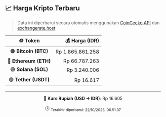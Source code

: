 

<!-- HARGA_KRIPTO -->
## 📈 Harga Kripto Terbaru

> Data ini diperbarui secara otomatis menggunakan [CoinGecko API](https://www.coingecko.com/) dan [exchangerate.host](https://exchangerate.host/)

<div align="center">

| 🪙 Token | 💰 Harga (IDR) |
|:------:|---------------:|
| 🟠 **Bitcoin (BTC)**   | Rp 1.865.861.258 |
| 🔵 **Ethereum (ETH)**  | Rp 66.787.263 |
| 🟣 **Solana (SOL)**    | Rp 3.240.006 |
| 🟢 **Tether (USDT)**   | Rp 16.617 |

---

💱 **Kurs Rupiah (USD → IDR)**: Rp 16.605

🕒 <sub>Terakhir diperbarui: 22/10/2025, 00.51.37</sub>

</div>
<!-- /HARGA_KRIPTO -->